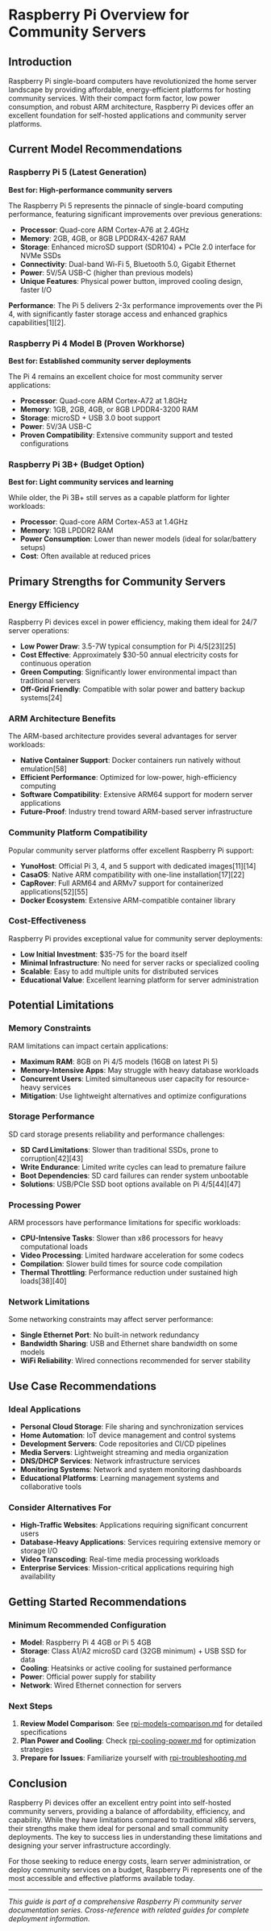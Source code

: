 # Raspberry Pi Overview for Community Servers

## Introduction

Raspberry Pi single-board computers have revolutionized the home server landscape by providing affordable, energy-efficient platforms for hosting community services. With their compact form factor, low power consumption, and robust ARM architecture, Raspberry Pi devices offer an excellent foundation for self-hosted applications and community server platforms.

## Current Model Recommendations

### Raspberry Pi 5 (Latest Generation)
**Best for: High-performance community servers**

The Raspberry Pi 5 represents the pinnacle of single-board computing performance, featuring significant improvements over previous generations:

- **Processor**: Quad-core ARM Cortex-A76 at 2.4GHz
- **Memory**: 2GB, 4GB, or 8GB LPDDR4X-4267 RAM
- **Storage**: Enhanced microSD support (SDR104) + PCIe 2.0 interface for NVMe SSDs
- **Connectivity**: Dual-band Wi-Fi 5, Bluetooth 5.0, Gigabit Ethernet
- **Power**: 5V/5A USB-C (higher than previous models)
- **Unique Features**: Physical power button, improved cooling design, faster I/O

**Performance**: The Pi 5 delivers 2-3x performance improvements over the Pi 4, with significantly faster storage access and enhanced graphics capabilities[1][2].

### Raspberry Pi 4 Model B (Proven Workhorse)
**Best for: Established community server deployments**

The Pi 4 remains an excellent choice for most community server applications:

- **Processor**: Quad-core ARM Cortex-A72 at 1.8GHz
- **Memory**: 1GB, 2GB, 4GB, or 8GB LPDDR4-3200 RAM
- **Storage**: microSD + USB 3.0 boot support
- **Power**: 5V/3A USB-C
- **Proven Compatibility**: Extensive community support and tested configurations

### Raspberry Pi 3B+ (Budget Option)
**Best for: Light community services and learning**

While older, the Pi 3B+ still serves as a capable platform for lighter workloads:

- **Processor**: Quad-core ARM Cortex-A53 at 1.4GHz
- **Memory**: 1GB LPDDR2 RAM
- **Power Consumption**: Lower than newer models (ideal for solar/battery setups)
- **Cost**: Often available at reduced prices

## Primary Strengths for Community Servers

### Energy Efficiency
Raspberry Pi devices excel in power efficiency, making them ideal for 24/7 server operations:

- **Low Power Draw**: 3.5-7W typical consumption for Pi 4/5[23][25]
- **Cost Effective**: Approximately $30-50 annual electricity costs for continuous operation
- **Green Computing**: Significantly lower environmental impact than traditional servers
- **Off-Grid Friendly**: Compatible with solar power and battery backup systems[24]

### ARM Architecture Benefits
The ARM-based architecture provides several advantages for server workloads:

- **Native Container Support**: Docker containers run natively without emulation[58]
- **Efficient Performance**: Optimized for low-power, high-efficiency computing
- **Software Compatibility**: Extensive ARM64 support for modern server applications
- **Future-Proof**: Industry trend toward ARM-based server infrastructure

### Community Platform Compatibility
Popular community server platforms offer excellent Raspberry Pi support:

- **YunoHost**: Official Pi 3, 4, and 5 support with dedicated images[11][14]
- **CasaOS**: Native ARM compatibility with one-line installation[17][22]
- **CapRover**: Full ARM64 and ARMv7 support for containerized applications[52][55]
- **Docker Ecosystem**: Extensive ARM-compatible container library

### Cost-Effectiveness
Raspberry Pi provides exceptional value for community server deployments:

- **Low Initial Investment**: $35-75 for the board itself
- **Minimal Infrastructure**: No need for server racks or specialized cooling
- **Scalable**: Easy to add multiple units for distributed services
- **Educational Value**: Excellent learning platform for server administration

## Potential Limitations

### Memory Constraints
RAM limitations can impact certain applications:

- **Maximum RAM**: 8GB on Pi 4/5 models (16GB on latest Pi 5)
- **Memory-Intensive Apps**: May struggle with heavy database workloads
- **Concurrent Users**: Limited simultaneous user capacity for resource-heavy services
- **Mitigation**: Use lightweight alternatives and optimize configurations

### Storage Performance
SD card storage presents reliability and performance challenges:

- **SD Card Limitations**: Slower than traditional SSDs, prone to corruption[42][43]
- **Write Endurance**: Limited write cycles can lead to premature failure
- **Boot Dependencies**: SD card failures can render system unbootable
- **Solutions**: USB/PCIe SSD boot options available on Pi 4/5[44][47]

### Processing Power
ARM processors have performance limitations for specific workloads:

- **CPU-Intensive Tasks**: Slower than x86 processors for heavy computational loads
- **Video Processing**: Limited hardware acceleration for some codecs
- **Compilation**: Slower build times for source code compilation
- **Thermal Throttling**: Performance reduction under sustained high loads[38][40]

### Network Limitations
Some networking constraints may affect server performance:

- **Single Ethernet Port**: No built-in network redundancy
- **Bandwidth Sharing**: USB and Ethernet share bandwidth on some models
- **WiFi Reliability**: Wired connections recommended for server stability

## Use Case Recommendations

### Ideal Applications
- **Personal Cloud Storage**: File sharing and synchronization services
- **Home Automation**: IoT device management and control systems
- **Development Servers**: Code repositories and CI/CD pipelines
- **Media Servers**: Lightweight streaming and media organization
- **DNS/DHCP Services**: Network infrastructure services
- **Monitoring Systems**: Network and system monitoring dashboards
- **Educational Platforms**: Learning management systems and collaborative tools

### Consider Alternatives For
- **High-Traffic Websites**: Applications requiring significant concurrent users
- **Database-Heavy Applications**: Services requiring extensive memory or storage I/O
- **Video Transcoding**: Real-time media processing workloads
- **Enterprise Services**: Mission-critical applications requiring high availability

## Getting Started Recommendations

### Minimum Recommended Configuration
- **Model**: Raspberry Pi 4 4GB or Pi 5 4GB
- **Storage**: Class A1/A2 microSD card (32GB minimum) + USB SSD for data
- **Cooling**: Heatsinks or active cooling for sustained performance
- **Power**: Official power supply for stability
- **Network**: Wired Ethernet connection for servers

### Next Steps
1. **Review Model Comparison**: See [rpi-models-comparison.md](rpi-models-comparison.md) for detailed specifications
2. **Plan Power and Cooling**: Check [rpi-cooling-power.md](rpi-cooling-power.md) for optimization strategies
3. **Prepare for Issues**: Familiarize yourself with [rpi-troubleshooting.md](rpi-troubleshooting.md)

## Conclusion

Raspberry Pi devices offer an excellent entry point into self-hosted community servers, providing a balance of affordability, efficiency, and capability. While they have limitations compared to traditional x86 servers, their strengths make them ideal for personal and small community deployments. The key to success lies in understanding these limitations and designing your server infrastructure accordingly.

For those seeking to reduce energy costs, learn server administration, or deploy community services on a budget, Raspberry Pi represents one of the most accessible and effective platforms available today.

---

*This guide is part of a comprehensive Raspberry Pi community server documentation series. Cross-reference with related guides for complete deployment information.*